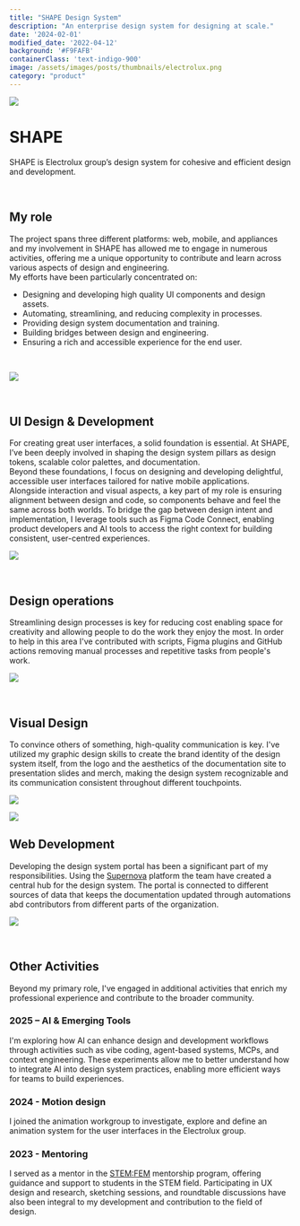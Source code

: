 ```yaml
---
title: "SHAPE Design System"
description: "An enterprise design system for designing at scale."
date: '2024-02-01'
modified_date: '2022-04-12'
background: '#F9FAFB'
containerClass: 'text-indigo-900'
image: /assets/images/posts/thumbnails/electrolux.png
category: "product"
---
```


![](/assets/images/posts/electrolux/005.png)

# SHAPE

SHAPE is Electrolux group’s design system for cohesive and efficient design and development.

<br/>

## My role
The project spans three different platforms: web, mobile, and appliances and my involvement in SHAPE has allowed me to engage in numerous activities, offering me a unique opportunity to contribute and learn across various aspects of design and engineering.
<br/>
My efforts have been particularly concentrated on: 

- Designing and developing high quality UI components and design assets.
- Automating, streamlining, and reducing complexity in processes.
- Providing design system documentation and training.
- Building bridges between design and engineering. 
- Ensuring a rich and accessible experience for the end user.

<br/>

![](/assets/images/posts/electrolux/004.png)

<br/>

## UI Design & Development

For creating great user interfaces, a solid foundation is essential. At SHAPE, I’ve been deeply involved in shaping the design system pillars as design tokens, scalable color palettes, and documentation.
<br/>
Beyond these foundations, I focus on designing and developing delightful, accessible user interfaces tailored for native mobile applications.
<br/>
Alongside interaction and visual aspects, a key part of my role is ensuring alignment between design and code, so components behave and feel the same across both worlds. To bridge the gap between design intent and implementation, I leverage tools such as Figma Code Connect, enabling product developers and AI tools to access the right context for building consistent, user-centred experiences.
<br/>

![](/assets/images/posts/electrolux/010.png)

<br/>

## Design operations

Streamlining design processes is key for reducing cost enabling space for creativity and allowing people to do the work they enjoy the most. In order to help in this area I've contributed with scripts, Figma plugins and GitHub actions removing manual processes and repetitive tasks from people's work.
 



![](/assets/images/posts/electrolux/006.png)

<br/>

## Visual Design

To convince others of something, high-quality communication is key. I've utilized my graphic design skills to create the brand identity of the design system itself, from the logo and the aesthetics of the documentation site to presentation slides and merch, making the design system recognizable and its communication consistent throughout different touchpoints.

![](/assets/images/posts/electrolux/007.png)

![](/assets/images/posts/electrolux/008.png)


## Web Development

Developing the design system portal has been a significant part of my responsibilities. Using the [Supernova](https://www.supernova.io/) platform the team have created a central hub for the design system. The portal is connected to different sources of data that keeps the documentation updated through automations abd contributors from different parts of the organization.

![](/assets/images/posts/electrolux/002.png)

<br />

## Other Activities
Beyond my primary role, I've engaged in additional activities that enrich my professional experience and contribute to the broader community.

### 2025 – AI & Emerging Tools
I'm exploring how AI can enhance design and development workflows through activities such as vibe coding, agent-based systems, MCPs, and context engineering. These experiments allow me to better understand how to integrate AI into design system practices, enabling more efficient ways for teams to build experiences.

### 2024 - Motion design
I joined the animation workgroup to investigate, explore and define an animation system for the user interfaces in the Electrolux group.

### 2023 - Mentoring
I served as a mentor in the [STEM:FEM](https://www.electroluxgroup.com/en/electrolux-group-launches-stemfem-and-donates-100-mentorship-hours-to-stem-students-35035/) mentorship program, offering guidance and support to students in the STEM field. Participating in UX design and research, sketching sessions, and roundtable discussions have also been integral to my development and contribution to the field of design.
